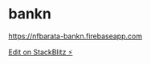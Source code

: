 # bankn

https://nfbarata-bankn.firebaseapp.com

[Edit on StackBlitz ⚡️](https://stackblitz.com/edit/bankn)
